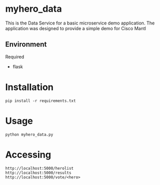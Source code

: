 # myhero_data

This is the Data Service for a basic microservice demo application.
The application was designed to provide a simple demo for Cisco Mantl

## Environment

Required

* flask

# Installation

    pip install -r requirements.txt

# Usage

    python myhero_data.py

# Accessing

    http://localhost:5000/herolist
    http://localhost:5000/results
    http://localhost:5000/vote/<hero>